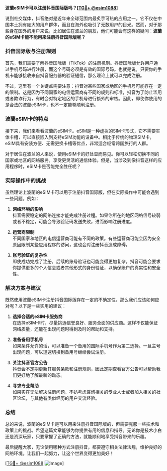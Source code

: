 **波蘭eSIM卡可以注册抖音国际版吗？[[TG💪+ @esim1088](https://t.me/s/esim1088)]**

说到社交媒体，抖音绝对是近年来全球范围内最炙手可热的应用之一。它不仅在中国本土拥有庞大的用户群体，而且在海外也吸引了无数用户的目光。然而，对于那些身在国外的用户来说，比如居住在波兰的朋友，他们可能会有这样的疑问：**波蘭的eSIM卡能不能用来注册抖音国际版呢？**

### 抖音国际版与注册规则

首先，我们需要了解抖音国际版（TikTok）的注册机制。抖音国际版允许用户通过手机号码进行注册，而这个号码必须是有效的国际号码。也就是说，只要你的手机卡能够接收来自抖音服务器的验证短信，那么理论上就可以完成注册。

不过，这里有一个关键点需要注意：抖音对某些国家或地区的手机号可能存在一定的限制。这是因为不同国家的电信运营商有不同的规则和标准，抖音为了防止滥用或者欺诈行为，有时会对特定地区的手机号进行额外的审核。因此，即使你使用的是合法的波蘭eSIM卡，也不一定能够顺利注册。

### 波蘭eSIM卡的特点

接下来，我们来看看波蘭的eSIM卡。eSIM是一种虚拟的SIM卡形式，它不需要实体卡槽，可以直接嵌入到支持eSIM功能的设备中。相比于传统的物理SIM卡，eSIM具有安装方便、无需更换卡槽等优点，非常适合经常跨国旅行的人群。

对于居住在波兰的人来说，使用eSIM卡的好处显而易见。你可以轻松切换不同的国家或地区的网络服务，享受更灵活的通信体验。但是，当涉及到像抖音这样的应用程序时，eSIM卡是否能完全胜任呢？

### 实际操作中的挑战

虽然理论上波蘭的eSIM卡可以用于注册抖音国际版，但在实际操作中可能会遇到一些问题。例如：

1. **网络环境的影响**  
   抖音需要稳定的网络连接才能完成注册过程。如果你所在的地区网络信号较弱或者不稳定，可能会导致验证码发送失败，进而影响注册进度。

2. **运营商限制**  
   不同国家和地区的电信运营商可能有不同的政策。有些运营商可能会因为安全原因限制某些应用程序的访问，这也会对注册抖音造成障碍。

3. **账号验证的复杂性**  
   即使成功完成了注册，后续的账号验证也可能变得更加复杂。抖音可能会要求你提供更多的个人信息或者其他形式的身份验证，以确保账户的真实性和安全性。

### 解决方案与建议

既然使用波蘭eSIM卡注册抖音国际版存在一定的不确定性，那么我们应该如何应对呢？以下是一些实用的建议：

1. **选择合适的eSIM卡服务商**  
   在选择eSIM卡时，尽量挑选信誉良好、服务全面的供应商。这样不仅能保证网络质量，还能在出现问题时得到及时的帮助和支持。

2. **准备备用手机号**  
   如果条件允许的话，可以准备一个备用的国际手机号作为第二选择。一旦主号出现问题，可以迅速切换到备用号继续尝试注册。

3. **关注抖音官方公告**  
   抖音会不定期更新其服务条款和注册规则，因此定期查看官方公告可以帮助我们更好地了解最新的动态。

4. **寻求专业帮助**  
   如果实在无法解决注册问题，不妨考虑咨询相关的专业人士或者加入相关的社区论坛，与其他有类似经历的用户交流经验。

### 总结

总的来说，波蘭的eSIM卡是可以用来注册抖音国际版的，但需要克服一些技术和政策上的挑战。希望这篇文章能够为你提供有用的信息和指导。无论你是技术小白还是资深玩家，只要掌握了正确的方法，就能顺利地享受抖音带来的乐趣。

最后提醒大家，无论使用哪种方式注册抖音，都要遵守相关法律法规，维护良好的网络环境。让我们一起努力，让这个世界变得更加美好！

[[TG💪+ @esim1088](https://t.me/s/esim1088) ![Image](https://i.postimg.cc/4NQfJmqS/Snipaste-2025-05-13-00-14-12.png)]